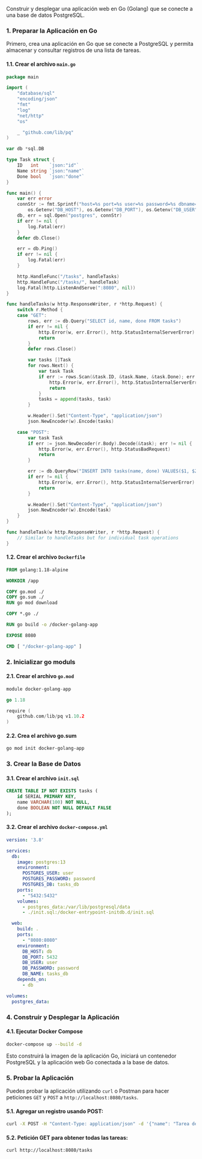 Construir y desplegar una aplicación web en Go (Golang) que se conecte a una base de datos PostgreSQL.

### 1. Preparar la Aplicación en Go

Primero, crea una aplicación en Go que se conecte a PostgreSQL y permita almacenar y consultar registros de una lista de tareas.

#### 1.1. Crear el archivo `main.go`

```go
package main

import (
	"database/sql"
	"encoding/json"
	"fmt"
	"log"
	"net/http"
	"os"

	_ "github.com/lib/pq"
)

var db *sql.DB

type Task struct {
	ID   int    `json:"id"`
	Name string `json:"name"`
	Done bool   `json:"done"`
}

func main() {
	var err error
	connStr := fmt.Sprintf("host=%s port=%s user=%s password=%s dbname=%s sslmode=disable",
		os.Getenv("DB_HOST"), os.Getenv("DB_PORT"), os.Getenv("DB_USER"), os.Getenv("DB_PASSWORD"), os.Getenv("DB_NAME"))
	db, err = sql.Open("postgres", connStr)
	if err != nil {
		log.Fatal(err)
	}
	defer db.Close()

	err = db.Ping()
	if err != nil {
		log.Fatal(err)
	}

	http.HandleFunc("/tasks", handleTasks)
	http.HandleFunc("/tasks/", handleTask)
	log.Fatal(http.ListenAndServe(":8080", nil))
}

func handleTasks(w http.ResponseWriter, r *http.Request) {
	switch r.Method {
	case "GET":
		rows, err := db.Query("SELECT id, name, done FROM tasks")
		if err != nil {
			http.Error(w, err.Error(), http.StatusInternalServerError)
			return
		}
		defer rows.Close()

		var tasks []Task
		for rows.Next() {
			var task Task
			if err := rows.Scan(&task.ID, &task.Name, &task.Done); err != nil {
				http.Error(w, err.Error(), http.StatusInternalServerError)
				return
			}
			tasks = append(tasks, task)
		}

		w.Header().Set("Content-Type", "application/json")
		json.NewEncoder(w).Encode(tasks)

	case "POST":
		var task Task
		if err := json.NewDecoder(r.Body).Decode(&task); err != nil {
			http.Error(w, err.Error(), http.StatusBadRequest)
			return
		}

		err := db.QueryRow("INSERT INTO tasks(name, done) VALUES($1, $2) RETURNING id", task.Name, task.Done).Scan(&task.ID)
		if err != nil {
			http.Error(w, err.Error(), http.StatusInternalServerError)
			return
		}

		w.Header().Set("Content-Type", "application/json")
		json.NewEncoder(w).Encode(task)
	}
}

func handleTask(w http.ResponseWriter, r *http.Request) {
	// Similar to handleTasks but for individual task operations
}
```

#### 1.2. Crear el archivo `Dockerfile`

```Dockerfile
FROM golang:1.18-alpine

WORKDIR /app

COPY go.mod ./
COPY go.sum ./
RUN go mod download

COPY *.go ./

RUN go build -o /docker-golang-app

EXPOSE 8080

CMD [ "/docker-golang-app" ]
```

### 2. Inicializar go moduls

#### 2.1. Crear el archivo `go.mod`

```go
module docker-golang-app

go 1.18

require (
	github.com/lib/pq v1.10.2
)
```

#### 2.2. Crea el archivo go.sum
```bash
go mod init docker-golang-app
```

### 3. Crear la Base de Datos

#### 3.1. Crear el archivo `init.sql`

```sql
CREATE TABLE IF NOT EXISTS tasks (
    id SERIAL PRIMARY KEY,
    name VARCHAR(100) NOT NULL,
    done BOOLEAN NOT NULL DEFAULT FALSE
);
```

#### 3.2. Crear el archivo `docker-compose.yml`
```yaml
version: '3.8'

services:
  db:
    image: postgres:13
    environment:
      POSTGRES_USER: user
      POSTGRES_PASSWORD: password
      POSTGRES_DB: tasks_db
    ports:
      - "5432:5432"
    volumes:
      - postgres_data:/var/lib/postgresql/data
      - ./init.sql:/docker-entrypoint-initdb.d/init.sql

  web:
    build: .
    ports:
      - "8080:8080"
    environment:
      DB_HOST: db
      DB_PORT: 5432
      DB_USER: user
      DB_PASSWORD: password
      DB_NAME: tasks_db
    depends_on:
      - db

volumes:
  postgres_data:
```

### 4. Construir y Desplegar la Aplicación

#### 4.1. Ejecutar Docker Compose

```sh
docker-compose up --build -d
```

Esto construirá la imagen de la aplicación Go, iniciará un contenedor PostgreSQL y la aplicación web Go conectada a la base de datos. 

### 5. Probar la Aplicación

Puedes probar la aplicación utilizando `curl` o Postman para hacer peticiones `GET` y `POST` a `http://localhost:8080/tasks`.

#### 5.1. Agregar un registro usando POST:

```sh
curl -X POST -H "Content-Type: application/json" -d '{"name": "Tarea de ejemplo", "done": false}' http://localhost:8080/tasks
```

#### 5.2. Petición GET para obtener todas las tareas:

```sh
curl http://localhost:8080/tasks
```